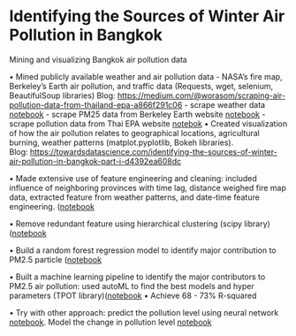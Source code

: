 # Identifying the Sources of Winter Air Pollution in Bangkok

Mining and visualizing Bangkok air pollution data 


•      Mined publicly available weather and air pollution data - NASA’s fire map, Berkeley’s Earth air pollution, and traffic data (Requests, wget, selenium, BeautifulSoup libraries) Blog: https://medium.com/@worasom/scraping-air-pollution-data-from-thailand-epa-a866f291c06
    - scrape weather data [notebook](https://github.com/worasom/aqi_thailand/blob/master/scraping_weather_v3.ipynb)
    - scrape PM25 data from Berkeley Earth website [notebook](https://github.com/worasom/aqi_thailand/blob/master/webscraping-PM25.ipynb)
    - scrape pollution data from Thai EPA website [notebok](https://github.com/worasom/aqi_thailand/blob/master/scraping-AQI.ipynb)
•       Created visualization of how the air pollution relates to geographical locations, agricultural burning, weather patterns (matplot.pyplotlib, Bokeh libraries).  
Blog:  https://towardsdatascience.com/identifying-the-sources-of-winter-air-pollution-in-bangkok-part-i-d4392ea608dc

•   Made extensive use of feature engineering and cleaning: included influence of neighboring provinces with time lag, distance weighed fire map data, extracted feature from weather patterns, and date-time feature engineering. ([notebook](https://github.com/worasom/aqi_thailand/blob/master/pm25-ml2.ipynb)

•   Remove redundant feature using hierarchical clustering (scipy library) ([notebook](https://github.com/worasom/aqi_thailand/blob/master/pm25-ml2.ipynb)

•   Build a random forest regression model to identify  major contribution to PM2.5 particle ([notebook](https://github.com/worasom/aqi_thailand/blob/master/pm25-ml2.ipynb) 

•   Built a machine learning pipeline to identify the major contributors to PM2.5 air pollution: used autoML to find the best models and hyper parameters (TPOT library)([notebook](https://github.com/worasom/aqi_thailand/blob/master/Auto_TPOT.ipynb)
•   Achieve 68 - 73% R-squared 

•  Try with other approach: predict the pollution level using neural network [notebook](https://github.com/worasom/aqi_thailand/blob/master/pm25_NN.ipynb). Model the change in pollution level [notebook](https://github.com/worasom/aqi_thailand/blob/master/pm25_diff_model.ipynb)
